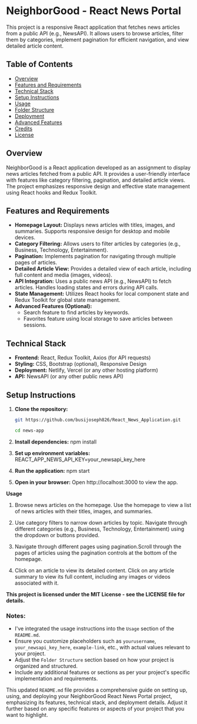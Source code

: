 # NeighborGood - React News Portal

This project is a responsive React application that fetches news articles from a public API (e.g., NewsAPI). It allows users to browse articles, filter them by categories, implement pagination for efficient navigation, and view detailed article content.

## Table of Contents

- [Overview](#overview)
- [Features and Requirements](#features-and-requirements)
- [Technical Stack](#technical-stack)
- [Setup Instructions](#setup-instructions)
- [Usage](#usage)
- [Folder Structure](#folder-structure)
- [Deployment](#deployment)
- [Advanced Features](#advanced-features)
- [Credits](#credits)
- [License](#license)

## Overview

NeighborGood is a React application developed as an assignment to display news articles fetched from a public API. It provides a user-friendly interface with features like category filtering, pagination, and detailed article views. The project emphasizes responsive design and effective state management using React hooks and Redux Toolkit.

## Features and Requirements

- **Homepage Layout:** Displays news articles with titles, images, and summaries. Supports responsive design for desktop and mobile devices.
- **Category Filtering:** Allows users to filter articles by categories (e.g., Business, Technology, Entertainment).
- **Pagination:** Implements pagination for navigating through multiple pages of articles.
- **Detailed Article View:** Provides a detailed view of each article, including full content and media (images, videos).
- **API Integration:** Uses a public news API (e.g., NewsAPI) to fetch articles. Handles loading states and errors during API calls.
- **State Management:** Utilizes React hooks for local component state and Redux Toolkit for global state management.
- **Advanced Features (Optional):**
  - Search feature to find articles by keywords.
  - Favorites feature using local storage to save articles between sessions.

## Technical Stack

- **Frontend:** React, Redux Toolkit, Axios (for API requests)
- **Styling:** CSS, Bootstrap (optional), Responsive Design
- **Deployment:** Netlify, Vercel (or any other hosting platform)
- **API:** NewsAPI (or any other public news API)

## Setup Instructions

1. **Clone the repository:**
   ```bash
   git https://github.com/busijoseph826/React_News_Application.git
   
   cd news-app

2. **Install dependencies:**
        npm install

3. **Set up environment variables:**
        REACT_APP_NEWS_API_KEY=your_newsapi_key_here

4. **Run the application:**
        npm start

5. **Open in your browser:**
        Open http://localhost:3000 to view the app.

**Usage**

1. Browse news articles on the homepage. Use the homepage to view a list of news articles with their titles,   images, and summaries.

2. Use category filters to narrow down articles by topic. Navigate through different categories (e.g., Business, Technology, Entertainment) using the dropdown or buttons provided.

3. Navigate through different pages using pagination.Scroll through the pages of articles using the pagination controls at the bottom of the homepage.

4. Click on an article to view its detailed content. Click on any article summary to view its full content, including any images or videos associated with it.


**This project is licensed under the MIT License - see the LICENSE file for details.**

### Notes:
- I've integrated the usage instructions into the `Usage` section of the `README.md`.
- Ensure you customize placeholders such as `yourusername`, `your_newsapi_key_here`, `example-link`, etc., with actual values relevant to your project.
- Adjust the `Folder Structure` section based on how your project is organized and structured.
- Include any additional features or sections as per your project's specific implementation and requirements.

This updated `README.md` file provides a comprehensive guide on setting up, using, and deploying your NeighborGood React News Portal project, emphasizing its features, technical stack, and deployment details. Adjust it further based on any specific features or aspects of your project that you want to highlight.



